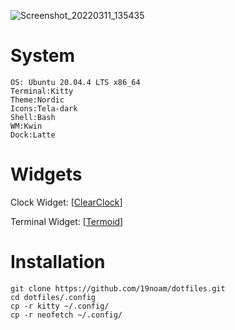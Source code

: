 ![Screenshot_20220311_135435](https://user-images.githubusercontent.com/69153900/157864817-cfb2ab13-9a38-45d2-84f8-76f8ebd8ce95.png)

# System
```
OS: Ubuntu 20.04.4 LTS x86_64
Terminal:Kitty
Theme:Nordic
Icons:Tela-dark
Shell:Bash
WM:Kwin
Dock:Latte
```

# Widgets
Clock Widget: \[[ClearClock](https://www.pling.com/p/1666554)\]

Terminal Widget: \[[Termoid](https://bhskr.com/termoid/)\]

# Installation
```
git clone https://github.com/19noam/dotfiles.git
cd dotfiles/.config
cp -r kitty ~/.config/
cp -r neofetch ~/.config/
```
